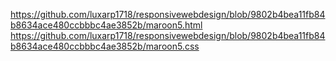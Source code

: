 https://github.com/luxarp1718/responsivewebdesign/blob/9802b4bea11fb84b8634ace480ccbbbc4ae3852b/maroon5.html
https://github.com/luxarp1718/responsivewebdesign/blob/9802b4bea11fb84b8634ace480ccbbbc4ae3852b/maroon5.css
